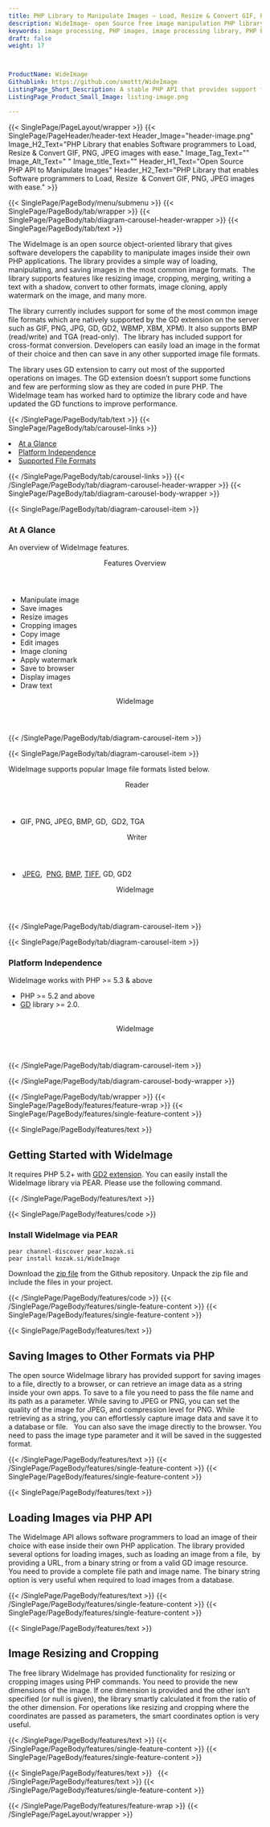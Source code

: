 ```yaml
---
title: PHP Library to Manipulate Images – Load, Resize & Convert GIF, PNG, JPEG
description: WideImage- open Source free image manipulation PHP library allows programmers to load, manipulate & save images in GIF, PNG, JPEG, BMP, GD and GD2 formats.
keywords: image processing, PHP images, image processing library, PHP PNG API, PHP JPG, PHP image API, PHP Image creation, Modify images, Image filtering API, PHP  fade image , image filtering  API, image animation, 3d image  rendering, plasma effect, PHP Image Binarization, Display images, Transform images in PHP
draft: false
weight: 17



ProductName: WideImage
Githublink: https://github.com/smottt/WideImage
ListingPage_Short_Description: A stable PHP API that provides support for manipulating image file formats like PNG, JPEG, BMP, TIFF & more..
ListingPage_Product_Small_Image: listing-image.png 

---
```


{{< SinglePage/PageLayout/wrapper >}}
{{< SinglePage/PageHeader/header-text
Header_Image="header-image.png"
Image_H2_Text="PHP Library that enables Software programmers to Load, Resize  & Convert GIF, PNG, JPEG images with ease."
Image_Tag_Text=""
Image_Alt_Text=" "
Image_title_Text=""
Header_H1_Text="Open Source PHP API to Manipulate Images"
Header_H2_Text="PHP Library that enables Software programmers to Load, Resize  & Convert GIF, PNG, JPEG images with ease." >}}

{{< SinglePage/PageBody/menu/submenu >}}
{{< SinglePage/PageBody/tab/wrapper >}}
{{< SinglePage/PageBody/tab/diagram-carousel-header-wrapper >}}
{{< SinglePage/PageBody/tab/text >}}



<p>The WideImage is an open source object-oriented library that gives software developers the capability to manipulate images inside their own PHP applications. The library provides a simple way of loading, manipulating, and saving images in the most common image formats.  The library supports features like resizing image, cropping, merging, writing a text with a shadow, convert to other formats, image cloning, apply watermark on the image, and many more.</p>
<p>The library currently includes support for some of the most common image file formats which are natively supported by the GD extension on the server such as GIF, PNG, JPG, GD, GD2, WBMP, XBM, XPM). It also supports BMP (read/write) and TGA (read-only).  The library has included support for cross-format conversion. Developers can easily load an image in the format of their choice and then can save in any other supported image file formats.</p>
<p>The library uses GD extension to carry out most of the supported operations on images. The GD extension doesn’t support some functions and few are performing slow as they are coded in pure PHP. The WideImage team has worked hard to optimize the library code and have updated the GD functions to improve performance.</p>

{{< /SinglePage/PageBody/tab/text >}}
{{< SinglePage/PageBody/tab/carousel-links >}}

<li data-target="#diagramcarousel" data-slide-to="0"><a href="#">At a Glance</a></li>
<li data-target="#diagramcarousel" data-slide-to="2"><a href="#">Platform Independence</a></li>
<li data-target="#diagramcarousel" data-slide-to="1"><a class="activetab" href="#">Supported File Formats</a></li>


{{< /SinglePage/PageBody/tab/carousel-links >}}
{{< /SinglePage/PageBody/tab/diagram-carousel-header-wrapper >}}
{{< SinglePage/PageBody/tab/diagram-carousel-body-wrapper >}}

{{< SinglePage/PageBody/tab/diagram-carousel-item >}}
<h3>At A Glance</h3>
<p>An overview of WideImage features.</p>
<div class="diagram1 d1-poi">
<div class="d1-row">
<div class="d1-col d1-right"><header>Features Overview</header>
<ul>
<li>Manipulate image</li>
<li>Save images</li>
<li>Resize images</li>
<li>Cropping images</li>
<li>Copy image</li>
<li>Edit images</li>
<li>Image cloning</li>
<li>Apply watermark</li>
<li>Save to browser</li>
<li>Display images</li>
<li>Draw text </li>
</ul>
</div>
</div>
<div class="d1-logo" style="border: none;"><header>WideImage</header><footer><small></small></footer></div>
<!--/logo--></div>
<!--/diagram1-->
{{< /SinglePage/PageBody/tab/diagram-carousel-item >}}

{{< SinglePage/PageBody/tab/diagram-carousel-item >}}
<p>WideImage supports popular Image file formats listed below.</p>
<div class="diagram1 d2  d1-poi">
<div class="d1-row">
<div class="d1-col d1-left"><header><i class="fa fa-arrows-v "> </i> Reader</header>
<ul>
<li>GIF, PNG, JPEG, BMP, GD,  GD2, TGA</li>
</ul>
</div>
<!--/left-->
<div class="d1-col d1-right"><header><i class="fa  fa-long-arrow-down"> </i> Writer</header>
<ul>
<li> <a href="https://wiki.fileformat.com/image/jpeg/">JPEG</a>,  <a href="https://wiki.fileformat.com/image/png/">PNG</a>, <a href="https://wiki.fileformat.com/image/bmp/">BMP</a>, <a href="https://wiki.fileformat.com/image/tiff/">TIFF</a>, GD, GD2</li>
</ul>
</div>
<!--/right--></div>
<!--/row-->
<div class="d1-logo" style="border: none;"><header>WideImage</header><footer><small></small></footer></div>
<!--/logo--></div>
<!--/diagram2-->
{{< /SinglePage/PageBody/tab/diagram-carousel-item >}}

{{< SinglePage/PageBody/tab/diagram-carousel-item >}}
<h3>Platform Independence</h3>
<p>WideImage works with PHP &gt;= 5.3 & above</p>
<div class="diagram1 d1-poi">
<div class="d1-row">
<div class="d1-col d1-right">
<ul>
<li>PHP &gt;= 5.2 and above</li>
<li><a href="http://php.net/manual/en/book.image.html">GD</a> library &gt;= 2.0.</li>
</ul>
<!--/right--></div>
<!--/left-->
<div class="d1-col d1-right"> </div>
<!--/right--></div>
<!--/row-->
<div class="d1-logo" style="border: none;"><header>WideImage</header><footer><small></small></footer></div>
<!--/logo--></div>
<!--/diagram2 -->
{{< /SinglePage/PageBody/tab/diagram-carousel-item >}}

{{< /SinglePage/PageBody/tab/diagram-carousel-body-wrapper >}}

{{< /SinglePage/PageBody/tab/wrapper >}}
{{< SinglePage/PageBody/features/feature-wrap >}}
{{< SinglePage/PageBody/features/single-feature-content >}}

{{< SinglePage/PageBody/features/text >}}
<h2 class="h2title">Getting Started with WideImage</h2>
<p>It requires PHP 5.2+ with <a href="http://www.php.net/gd">GD2 extension</a>. You can easily install the WideImage library via PEAR. Please use the following command.</p>
{{< /SinglePage/PageBody/features/text >}}

{{< SinglePage/PageBody/features/code >}}
<h3><strong>Install WideImage via PEAR</strong></h3>
<pre><code class="html">pear channel-discover pear.kozak.si
pear install kozak.si/WideImage </code></pre>

<p>Download the <a href="https://github.com/smottt/WideImage/archive/master.zip">zip file</a> from the Github repository. Unpack the zip file and include the files in your project.</p>

{{< /SinglePage/PageBody/features/code >}}
{{< /SinglePage/PageBody/features/single-feature-content >}}
{{< SinglePage/PageBody/features/single-feature-content >}}

{{< SinglePage/PageBody/features/text >}}
<h2 class="h2title">Saving Images to Other Formats via PHP</h2>
<p>The open source WideImage library has provided support for saving images to a file, directly to a browser, or can retrieve an image data as a string inside your own apps. To save to a file you need to pass the file name and its path as a parameter. While saving to JPEG or PNG, you can set the quality of the image for JPEG, and compression level for PNG. While retrieving as a string, you can effortlessly capture image data and save it to a database or file.   You can also save the image directly to the browser. You need to pass the image type parameter and it will be saved in the suggested format.</p>

{{< /SinglePage/PageBody/features/text >}}
{{< /SinglePage/PageBody/features/single-feature-content >}}
{{< SinglePage/PageBody/features/single-feature-content >}}

{{< SinglePage/PageBody/features/text >}}
<h2 class="h2title">Loading Images via PHP API</h2>
<p>The WideImage API allows software programmers to load an image of their choice with ease inside their own PHP application. The library provided several options for loading images, such as loading an image from a file,  by providing a URL, from a binary string or from a valid GD image resource.  You need to provide a complete file path and image name. The binary string option is very useful when required to load images from a database.</p>

{{< /SinglePage/PageBody/features/text >}}
{{< /SinglePage/PageBody/features/single-feature-content >}}
{{< SinglePage/PageBody/features/single-feature-content >}}

{{< SinglePage/PageBody/features/text >}}
<h2 class="h2title">Image Resizing and Cropping</h2>
<p>The free library WideImage has provided functionality for resizing or cropping images using PHP commands. You need to provide the new dimensions of the image. If one dimension is provided and the other isn’t specified (or null is given), the library smartly calculated it from the ratio of the other dimension. For operations like resizing and cropping where the coordinates are passed as parameters, the smart coordinates option is very useful.</p>

{{< /SinglePage/PageBody/features/text >}}
{{< /SinglePage/PageBody/features/single-feature-content >}}
{{< SinglePage/PageBody/features/single-feature-content >}}

{{< SinglePage/PageBody/features/text >}}
 
{{< /SinglePage/PageBody/features/text >}}
{{< /SinglePage/PageBody/features/single-feature-content >}}

{{< /SinglePage/PageBody/features/feature-wrap >}}
{{< /SinglePage/PageLayout/wrapper >}}